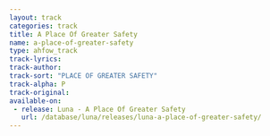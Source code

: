 ```yaml
---
layout: track
categories: track
title: A Place Of Greater Safety
name: a-place-of-greater-safety
type: ahfow_track
track-lyrics: 
track-author: 
track-sort: "PLACE OF GREATER SAFETY"
track-alpha: P
track-original: 
available-on:
 - release: Luna - A Place Of Greater Safety
   url: /database/luna/releases/luna-a-place-of-greater-safety/
---
```

